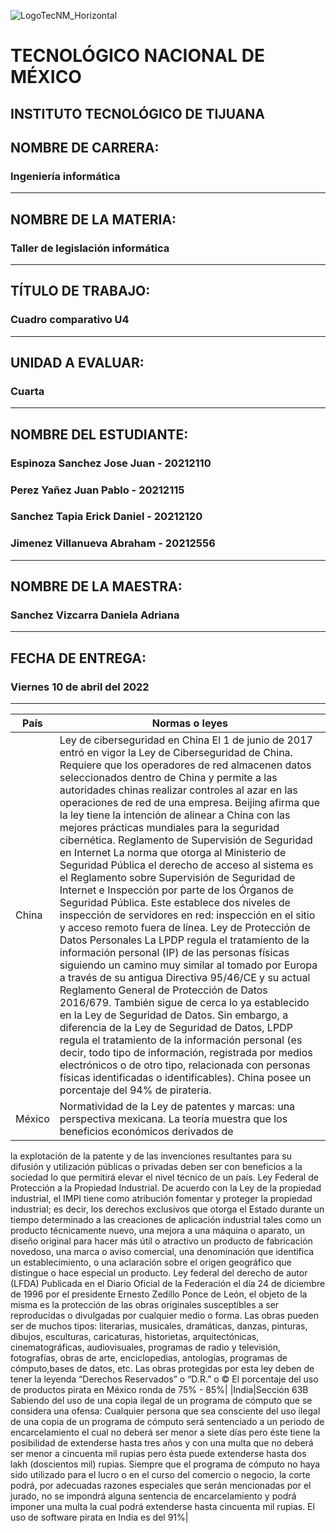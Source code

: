 ![LogoTecNM_Horizontal](https://user-images.githubusercontent.com/101742408/160739752-3ab4ba83-01d7-49b6-9ede-3ab2478f0696.svg)
# **TECNOLÓGICO NACIONAL DE MÉXICO**
##            INSTITUTO TECNOLÓGICO DE TIJUANA 
## NOMBRE DE CARRERA: 
### Ingeniería informática
---
## NOMBRE DE LA MATERIA: 
### Taller de legislación informática
---
## TÍTULO DE TRABAJO: 
### Cuadro comparativo U4
---
## UNIDAD A EVALUAR: 
### Cuarta
---
## NOMBRE DEL ESTUDIANTE: 
### Espinoza Sanchez Jose Juan - 20212110
### Perez Yañez Juan Pablo - 20212115
### Sanchez Tapia Erick Daniel - 20212120
### Jimenez Villanueva Abraham - 20212556
---
## NOMBRE DE LA MAESTRA:
### Sanchez Vizcarra Daniela Adriana
---
## FECHA DE ENTREGA:
### Viernes 10 de abril del 2022
---
|País|Normas o leyes|
|---------------|--------------|
|China|Ley de ciberseguridad en China El 1 de junio de 2017 entró en vigor la Ley de Ciberseguridad de China. Requiere que los operadores de red almacenen datos seleccionados dentro de China y permite a las autoridades chinas realizar controles al azar en las operaciones de red de una empresa. Beijing afirma que la ley tiene la intención de alinear a China con las mejores prácticas mundiales para la seguridad cibernética. Reglamento de Supervisión de Seguridad en Internet  La norma que otorga al Ministerio de Seguridad Pública el derecho de acceso al sistema es el Reglamento sobre Supervisión de Seguridad de Internet e Inspección por parte de los Órganos de Seguridad Pública. Este establece dos niveles de inspección de servidores en red: inspección en el sitio y acceso remoto fuera de línea. Ley de Protección de Datos Personales La LPDP regula el tratamiento de la información personal (IP)  de las personas físicas siguiendo un camino muy similar al tomado por Europa a través de su antigua Directiva 95/46/CE y su actual Reglamento General de Protección de Datos 2016/679. También sigue de cerca lo ya establecido en la Ley de Seguridad de Datos. Sin embargo, a diferencia de la Ley de Seguridad de Datos, LPDP regula el tratamiento de la información personal (es decir, todo tipo de información, registrada por medios electrónicos o de otro tipo, relacionada con personas físicas identificadas o identificables). China posee un porcentaje del 94% de pirateria.|
|México|Normatividad de la Ley de patentes y marcas: una perspectiva mexicana. La teoría muestra que los beneficios económicos derivados de 
la explotación de la patente y de las invenciones resultantes para su difusión y utilización públicas o privadas deben ser con beneficios
a la sociedad lo que permitirá elevar el nivel técnico de un país. Ley Federal de Protección a la Propiedad Industrial.
De acuerdo con la Ley de la propiedad industrial, el IMPI tiene como atribución fomentar y proteger
la propiedad industrial; es decir, los derechos exclusivos que otorga el Estado durante un tiempo
determinado a las creaciones de aplicación industrial tales como un producto técnicamente nuevo,
una mejora a una máquina o aparato, un diseño original para hacer más útil o atractivo un producto
de fabricación novedoso, una marca o aviso comercial, una denominación que identifica un
establecimiento, o una aclaración sobre el origen geográfico que distingue o hace especial un
producto. Ley federal del derecho de autor (LFDA) Publicada en el Diario Oficial de la Federación el día 24 de diciembre de 1996 por el presidente
Ernesto Zedillo Ponce de León, el objeto de la misma es la protección de las obras originales
susceptibles a ser reproducidas o divulgadas por cualquier medio o forma.
Las obras pueden ser de muchos tipos: literarias, musicales, dramáticas, danzas, pinturas, dibujos,
esculturas, caricaturas, historietas, arquitectónicas, cinematográficas, audiovisuales, programas de
radio y televisión, fotografías, obras de arte, enciclopedias, antologías, programas de cómputo,bases de datos, etc.
Las obras protegidas por esta ley deben de tener la leyenda “Derechos Reservados” o “D.R.” o ©
El porcentaje del uso de productos pirata en México ronda de 75% - 85%|
|India|Sección 63B Sabiendo del uso de una copia ilegal de un programa de cómputo que se considera una ofensa:
Cualquier persona que sea consciente del uso ilegal de una copia de un programa de cómputo será
sentenciado a un periodo de encarcelamiento el cual no deberá ser menor a siete días pero éste
tiene la posibilidad de extenderse hasta tres años y con una multa que no deberá ser menor a
cincuenta mil rupias pero ésta puede extenderse hasta dos lakh (doscientos mil) rupias.
Siempre que el programa de cómputo no haya sido utilizado para el lucro o en el curso del comercio
o negocio, la corte podrá, por adecuadas razones especiales que serán mencionadas por el jurado,
no se impondrá alguna sentencia de encarcelamiento y podrá imponer una multa la cual podrá
extenderse hasta cincuenta mil rupias.
El uso de software pirata en India es del 91%|
